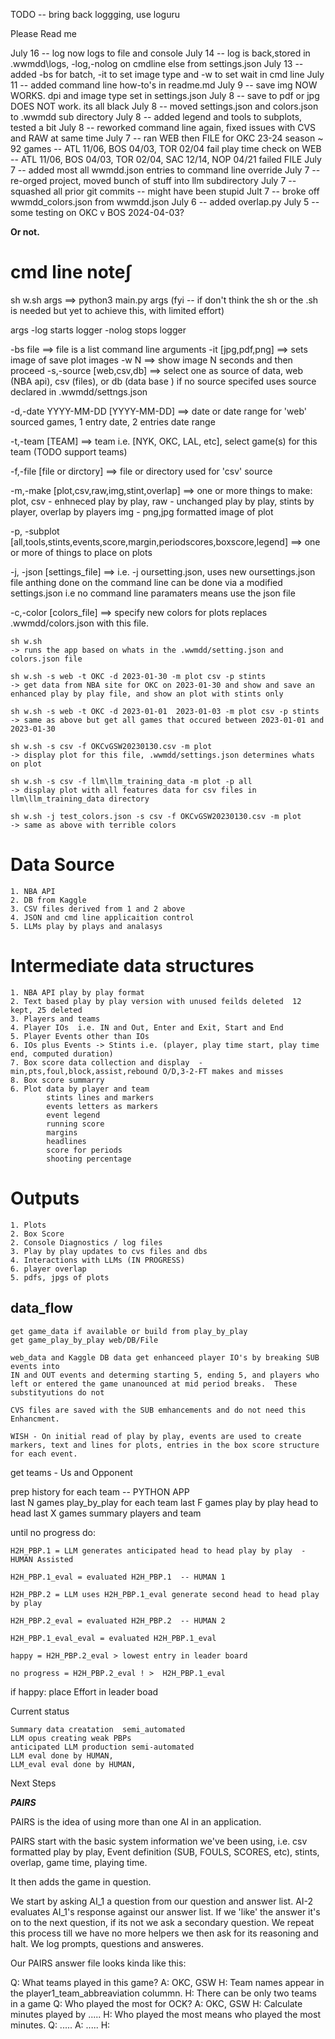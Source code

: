 TODO -- bring back loggging, use loguru


Please Read me

July 16 -- log now logs to file and console
July 14 -- log is back,stored in .wwmdd\logs, 
           -log,-nolog on cmdline else from settings.json
July 13 -- added -bs for batch, -it to set image type and -w to set wait in cmd line
July 11 -- added command line how-to's in readme.md
July 9 -- save img NOW WORKS. dpi and image type set in settings.json
July 8 -- save to pdf or jpg DOES NOT work. its all black
July 8 -- moved settings.json and colors.json to .wwmdd sub directory
July 8 -- added legend and tools to subplots, tested a bit
July 8 -- reworked command line again, fixed issues with CVS and RAW at same time 
July 7 -- ran WEB then FILE for OKC 23-24 season ~ 92 games
       --  ATL 11/06, BOS 04/03, TOR 02/04 fail play time check on WEB 
       --  ATL 11/06, BOS 04/03, TOR 02/04, SAC 12/14, NOP 04/21 failed FILE
July 7 -- added most all wwmdd.json entries to command line override
July 7 -- re-orged project, moved bunch of stuff into llm subdirectory
July 7 -- squashed all prior git commits -- might have been stupid
Jult 7 -- broke off wwmdd_colors.json from wwmdd.json
July 6 -- added overlap.py
July 5 -- some testing on OKC v BOS 2024-04-03?

**Or not.**
# cmd line note∫
sh w.sh args ==>  python3 main.py args
(fyi -- if don't think the sh or the .sh is needed but yet to achieve this, with limited effort)

args 
-log    starts logger
-nolog  stops logger

-bs file ==> file is a list command line arguments
-it [jpg,pdf,png]  ==> sets image of save plot images
-w N ==> show image N seconds and then proceed
-s,-source [web,csv,db] ==> select one as source of data, web (NBA api), csv (files), or db (data base )
    if no source specifed uses source declared in .wwmdd/settngs.json

-d,-date YYYY-MM-DD [YYYY-MM-DD] ==> date or date range for 'web' sourced games, 1 entry date, 2 entries date range

-t,-team [TEAM]  ==> team i.e. [NYK, OKC, LAL, etc], select game(s) for this team (TODO support teams)

-f,-file [file or dirctory] ==> file or directory used for 'csv' source

-m,-make [plot,csv,raw,img,stint,overlap] ==> one or more things to make: 
    plot, csv - enhneced play by play, raw - unchanged play by play, stints by player, overlap by players
    img - png,jpg formatted image of plot

-p, -subplot [all,tools,stints,events,score,margin,periodscores,boxscore,legend] ==>
    one or more of things to place on plots

-j, -json [settings_file]  ==> i.e. -j oursetting.json, uses new oursettings.json file
    anthing done on the command line can be done via a modified settings.json 
    i.e no command line paramaters means use the json file

-c,-color [colors_file] ==> specify new colors for plots
    replaces .wwmdd/colors.json with this file.

    sh w.sh   
    -> runs the app based on whats in the .wwmdd/setting.json and colors.json file

    sh w.sh -s web -t OKC -d 2023-01-30 -m plot csv -p stints
    -> get data from NBA site for OKC on 2023-01-30 and show and save an enhanced play by play file, and show an plot with stints only
    
    sh w.sh -s web -t OKC -d 2023-01-01  2023-01-03 -m plot csv -p stints
    -> same as above but get all games that occured between 2023-01-01 and 2023-01-30

    sh w.sh -s csv -f OKCvGSW20230130.csv -m plot
    -> display plot for this file, .wwmdd/settings.json determines whats on plot

    sh w.sh -s csv -f llm\llm_training_data -m plot -p all
    -> display plot with all features data for csv files in llm\llm_training_data directory

    sh w.sh -j test_colors.json -s csv -f OKCvGSW20230130.csv -m plot
    -> same as above with terrible colors

# Data Source
    1. NBA API
    2. DB from Kaggle
    3. CSV files derived from 1 and 2 above
    4. JSON and cmd line applicaition control
    5. LLMs play by plays and analasys

# Intermediate data structures
    1. NBA API play by play format
    2. Text based play by play version with unused feilds deleted  12 kept, 25 deleted
    3. Players and teams
    4. Player IOs  i.e. IN and Out, Enter and Exit, Start and End 
    5. Player Events other than IOs
    6. IOs plus Events -> Stints i.e. (player, play time start, play time end, computed duration)
    7. Box score data collection and display  - min,pts,foul,block,assist,rebound O/D,3-2-FT makes and misses
    8. Box score summarry
    6. Plot data by player and team
            stints lines and markers
            events letters as markers
            event legend
            running score
            margins
            headlines
            score for periods
            shooting percentage

# Outputs
    1. Plots
    2. Box Score
    2. Console Diagnostics / log files
    3. Play by play updates to cvs files and dbs
    4. Interactions with LLMs (IN PROGRESS)
    6. player overlap
    5. pdfs, jpgs of plots

## data_flow

    get game_data if available or build from play_by_play
    get game_play_by_play web/DB/File

    web_data and Kaggle DB data get enhanceed player IO's by breaking SUB events into
    IN and OUT events and determing starting 5, ending 5, and players who 
    left or entered the game unanounced at mid period breaks.  These substityutions do not 

    CVS files are saved with the SUB emhancements and do not need this 
    Enhancment.

    WISH - On initial read of play by play, events are used to create markers, text and lines for plots, entries in the box score structure for each event.


get teams  -  Us and Opponent

prep history for each team                 --  PYTHON APP          
    last N games play_by_play for each team
    last F games play by play head to head
    last X games summary players and team

until no progress do:

    H2H_PBP.1 = LLM generates anticipated head to head play by play  - HUMAN Assisted

    H2H_PBP.1_eval = evaluated H2H_PBP.1  -- HUMAN 1

    H2H_PBP.2 = LLM uses H2H_PBP.1_eval generate second head to head play by play

    H2H_PBP.2_eval = evaluated H2H_PBP.2  -- HUMAN 2

    H2H_PBP.1_eval_eval = evaluated H2H_PBP.1_eval 

    happy = H2H_PBP.2_eval > lowest entry in leader board

    no progress = H2H_PBP.2_eval ! >  H2H_PBP.1_eval

if happy:
    place Effort in leader boad 


Current status  

    Summary data creatation  semi_automated
    LLM opus creating weak PBPs
    anticipated LLM production semi-automated
    LLM eval done by HUMAN, 
    LLM_eval eval done by HUMAN, 

Next Steps





***PAIRS***

PAIRS is the idea of using more than one AI in an application.

PAIRS start with the basic system information we've been using, 
i.e. csv formatted play by play, Event definition (SUB, FOULS, SCORES, etc),
stints, overlap, game time, playing time. 

It then adds the game in question.

We start by asking AI_1 a question from our question and  answer list. AI-2 
evaluates AI_1's response against our answer list.  If we 'like' the answer it's on to the next question, if its not we ask a secondary question. We repeat this process till we have no more helpers we then ask for its reasoning and halt. We log prompts, questions and answeres.

Our PAIRS answer file looks kinda like this:

Q: What teams played in this game?
A: OKC, GSW
H: Team names appear in the player1_team_abbreaviation colummn.
H: There can be only two teams in a game
Q: Who played the most for OCK?
A: OKC, GSW
H: Calculate minutes played by  .....
H: Who played the most means who played the most minutes.
Q: .....
A: .....
H: 

